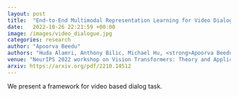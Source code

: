 ```yaml
---
layout: post
title:  "End-to-End Multimodal Representation Learning for Video Dialog"
date:   2022-10-26 22:21:59 +00:00
image: /images/video_dialogue.jpg
categories: research
author: "Apoorva Beedu"
authors: "Huda Alamri, Anthony Bilic, Michael Hu, <strong>Apoorva Beedu</strong>, Irfan Essa"
venue: "NeurIPS 2022 workshop on Vision Transformers: Theory and Applications"
arxiv: https://arxiv.org/pdf/2210.14512
---
```

We present a framework for video based dialog task.